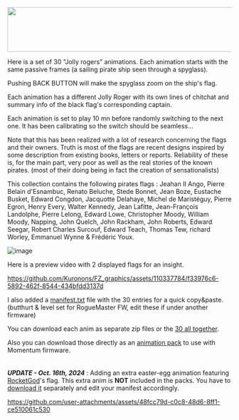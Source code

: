 <p align="center">
<img width="1000" height="100" src="https://user-images.githubusercontent.com/110337784/194729784-5777e39f-93e4-4fd1-8bee-312ff49a4825.jpg">
</p>

Here is a set of 30 "Jolly rogers" animations. Each animation starts with the same passive frames (a sailing pirate ship seen through a spyglass).

Pushing BACK BUTTON will make the spyglass zoom on the ship's flag.

Each animation has a different Jolly Roger with its own lines of chitchat and summary info of the black flag's corresponding captain.

Each animation is set to play 10 mn before randomly switching to the next one. It has been calibrating so the switch should be seamless... 

Note that this has been realized with a lot of research concerning the flags and their owners. Truth is most of the flags are recent designs inspired by some description from existing books, letters or reports. Reliability of these is, for the main part, very poor as well as the real stories of the known pirates. (most of their doing being in fact the creation of sensationalists)

This collection contains the following pirates flags :
Jeahan II Ango, Pierre Belain d'Esnambuc, Renato Beluche, Stede Bonnet, Jean Boze, Eustache Busket, Edward Congdon, Jacquotte Delahaye, Michel de Maristéguy, Pierre Egron, Henry Every, Walter Kennedy, Jean Lafitte, Jean-François Landolphe, Pierre Lelong, Edward Lowe, Christopher Moody, William Moody, Napping, John Quelch, John Rackham, John Roberts, Edward Seegar, Robert Charles Surcouf, Edward Teach, Thomas Tew, richard Worley, Emmanuel Wynne & Frédéric Youx.

![image](https://user-images.githubusercontent.com/110337784/217908488-022139b4-76a7-43ba-8ca5-bd45091ae147.png)

Here is a preview video with 2 displayed flags for an insight.

https://github.com/Kuronons/FZ_graphics/assets/110337784/f33976c6-5892-462f-8544-434bfdd3137d

I also added a [manifest.txt](https://github.com/Kuronons/FZ_graphics/blob/main/Animations/Black_Flags_Collection/manifest.txt) file with the 30 entries for a quick copy&paste. (butthurt & level set for RogueMaster FW, edit these if under another firmware)

You can download each anim as separate zip files or the [30 all together](https://github.com/Kuronons/FZ_graphics/blob/main/Animations/Black_Flags_Collection/Kuronons_BlackFlags_Collection%20(30%20animations).zip).

Also you can download those directly as an [animation pack](https://github.com/Kuronons/FZ_graphics/blob/main/Animations/Black_Flags_Collection/Kuronons%20-%20BlackFlags.zip) to use with Momentum firmware. 
<BR><BR><BR>
***UPDATE - Oct. 16th, 2024*** : Adding an extra easter-egg animation featuring [RocketGod](https://github.com/RocketGod-git)'s flag.
This extra anim is **NOT** included in the packs. You have to [download it](https://github.com/Kuronons/FZ_graphics/blob/main/Animations/Black_Flags_Collection/Animation_ZIP_files_%5BBlackFlags%5D/Kuronons_BlackFlags_RocketGod_128x64.zip) separately and edit your manifest accordingly.

https://github.com/user-attachments/assets/48fcc79d-c0c8-48d6-8ff1-ce510061c530

